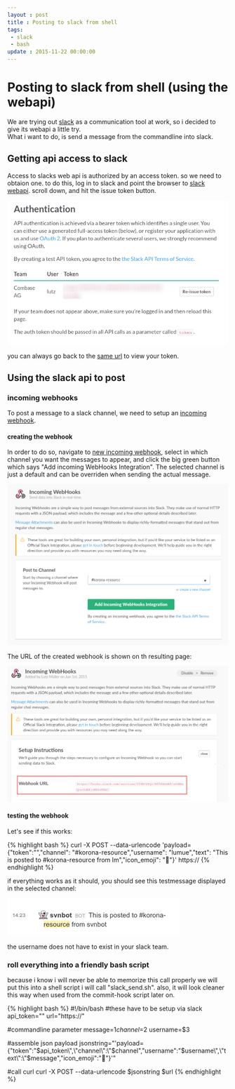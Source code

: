 ```yaml
---
layout : post
title : Posting to slack from shell
tags:
 - slack
 - bash
update : 2015-11-22 00:00:00
---
```


# Posting to slack from shell (using the webapi)

We are trying out [slack](http://www.slack.com) as a communication tool at work, so i decided to give its webapi a little try.  
What i want to do, is send a message from the commandline into slack.

## Getting api access to slack

Access to slacks web api is authorized by an access token. so we need to obtaion one. to do this, log in to slack and point the browser to [slack webapi](https://api.slack.com/web).
scroll down, and hit the issue token button.  

![creating the webapi token](/assets/slack-get-token-screen.png)  

you can always go back to the [same url](https://api.slack.com/web) to view your token.

## Using the slack api to post

### incoming webhooks

To post a message to a slack channel, we need to setup an [incoming webhook](https://api.slack.com/incoming-webhooks).  

#### creating the webhook

In order to do so, navigate to [new incoming webhook](https://<teamname>.slack.com/services/new/incoming-webhook), select in which channel you want the messages to appear, and click the big green button which says "Add incoming WebHooks Integration". The selected channel is just a default and can be overriden when sending the actual message. 

![setting up an incoming webhook in slack](/assets/slack-new-incoming-webhook-screen.png)

The URL of the created webhook is shown on th resulting page:  

![setting up an incoming webhook in slack](/assets/slack-new-incoming-webhook-result.png)

#### testing the webhook

Let's see if this works:  

{% highlight bash %}
curl -X POST --data-urlencode 'payload={"token":"<your-token-here>","channel": "#korona-resource","username": "lumue","text": "This is posted to #korona-resource from lm","icon_emoji": ":ghost:"}' https://<your-incoming-webhook-url-here>
{% endhighlight %}

if everything works as it should, you should see this testmessage  displayed in the selected channel:  

![setting up an incoming webhook in slack](/assets/slack-view-testpost.png)

the username does not have to exist in your slack team.

### roll everything into a friendly bash script

because i know i will never be able to memorize this call properly we will put this into a shell script i will call "slack_send.sh". also, it will look cleaner this way when used from the commit-hook script later on.  

{% highlight bash %}
#!/bin/bash
#these have to be setup via slack
api_token="<your-token-here>"
url="https://<your-webhook-url-here>"

#commandline parameter
message=$1
channel=$2
username=$3

#assemble json payload
jsonstring="'payload={\"token\":\"$api_token\",\"channel\":\"$channel\",\"username\":\"$username\",\"text\":\"$message\",\"icon_emoji\":\":ghost:\"}'"

#call curl
curl -X POST --data-urlencode $jsonstring $url
{% endhighlight %}